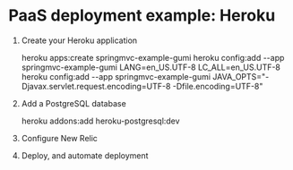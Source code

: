 # PaaS deployment example: Heroku

1. Create your Heroku application


    heroku apps:create springmvc-example-gumi
    heroku config:add --app springmvc-example-gumi LANG=en_US.UTF-8 LC_ALL=en_US.UTF-8
    heroku config:add --app springmvc-example-gumi JAVA_OPTS="-Djavax.servlet.request.encoding=UTF-8 -Dfile.encoding=UTF-8"

2. Add a PostgreSQL database


    heroku addons:add heroku-postgresql:dev

3. Configure New Relic

4. Deploy, and automate deployment
